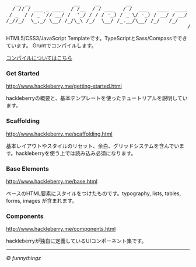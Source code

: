 <pre>
   __ __              __     __        __                         
  / // / ___ _ ____  / /__  / / ___   / /  ___   ____  ____  __ __
 / _  / / _ `// __/ /  '_/ / / / -_) / _ \/ -_) / __/ / __/ / // /
/_//_/  \_,_/ \__/ /_/\_\ /_/  \__/ /_.__/\__/ /_/   /_/    \_, / 
                                                           /___/  
</pre>


HTML5/CSS3/JavaScript Templateです。TypeScriptとSass/Compassでできています。
Gruntでコンパイルします。

<a href="http://www.funnythingz.com/typeSC/">コンパイルについてはこちら</a>

### Get Started

http://www.hackleberry.me/getting-started.html

hackleberryの概要と、基本テンプレートを使ったチュートリアルを説明しています。

### Scaffolding

http://www.hackleberry.me/scaffolding.html

基本レイアウトやスタイルのリセット、余白、グリッドシステムを含んでいます。hackleberryを使う上では読み込み必須になります。

### Base Elements

http://www.hackleberry.me/base.html

ベースのHTML要素にスタイルをつけたものです。typography, lists, tables, forms, images が含まれます。

### Components

http://www.hackleberry.me/components.html

hackleberryが独自に定義しているUIコンポーネント集です。



<hr>
<address>&copy; funnythingz</address>
